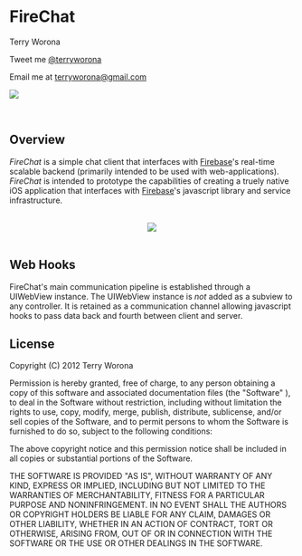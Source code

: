 # FireChat

<p>
	Terry Worona
</p>

<p>
	Tweet me <a href="http://www.twitter.com/terryworona">@terryworona</a>
</p>

<p>
	Email me at <a href="mailto:terryworona@gmail.com">terryworona@gmail.com</a>
</p>

<p style="margin 0 auto;">
	<img src="https://github.com/terryworona/FireChat/raw/master/screens/firechat.png">
</p>

<br/>

## Overview

*FireChat* is a simple chat client that interfaces with <a href="http://www.firebase.com/">Firebase</a>'s real-time scalable backend (primarily intended to be used with web-applications). *FireChat* is intended to prototype the capabilities of creating a truely native iOS application that interfaces with <a href="http://www.firebase.com/">Firebase</a>'s javascript library and service infrastructure.

<br/>

<center>
	<img src="https://github.com/terryworona/FireChat/raw/master/screens/iphone.png">
</center>

<br/>

## Web Hooks

FireChat's main communication pipeline is established through a UIWebView instance. The UIWebView instance is *not* added as a subview to any controller. It is retained as a communication channel allowing javascript hooks to pass data back and fourth between client and server.


## License

Copyright (C) 2012 Terry Worona

Permission is hereby granted, free of charge, to any person obtaining a copy of this software and associated documentation files (the "Software" ), to deal in the Software without restriction, including without limitation the rights to use, copy, modify, merge, publish, distribute, sublicense, and/or sell copies of the Software, and to permit persons to whom the Software is furnished to do so, subject to the following conditions:

The above copyright notice and this permission notice shall be included in all copies or substantial portions of the Software.

THE SOFTWARE IS PROVIDED "AS IS", WITHOUT WARRANTY OF ANY KIND, EXPRESS OR IMPLIED, INCLUDING BUT NOT LIMITED TO THE WARRANTIES OF MERCHANTABILITY, FITNESS FOR A PARTICULAR PURPOSE AND NONINFRINGEMENT. IN NO EVENT SHALL THE AUTHORS OR COPYRIGHT HOLDERS BE LIABLE FOR ANY CLAIM, DAMAGES OR OTHER LIABILITY, WHETHER IN AN ACTION OF CONTRACT, TORT OR OTHERWISE, ARISING FROM, OUT OF OR IN CONNECTION WITH THE SOFTWARE OR THE USE OR OTHER DEALINGS IN THE SOFTWARE.
